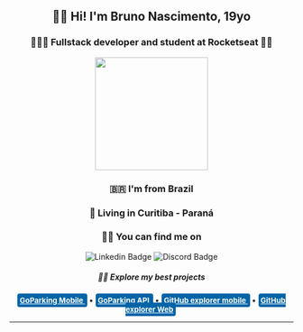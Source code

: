 <div align="center">
  <h2><strong>🧑🏻 Hi! I'm Bruno Nascimento, 19yo</strong></h2>
  <h3><strong>🧑🏻‍💻 Fullstack developer and student at Rocketseat 🚀💜</strong></h3>
  <img src="https://uploaddeimagens.com.br/imagens/oXH9yxw" width="200px" height="auto"/>
  <h3><strong>🇧🇷 I'm from Brazil</strong></h3>
  <h3><strong>🏡 Living in Curitiba - Paraná</strong></h3>
  <h3><strong> 🕵🏻 You can find me on</strong></h3>
</div>

<div align="center">

![Linkedin Badge](https://img.shields.io/badge/-BrunoNascimento-blue?style=flat&logo=Linkedin&logoColor=white&link=https://www.linkedin.com/in/bruno-nascimento-35803217b/) ![Discord Badge](https://img.shields.io/badge/-BrunoFernandes4243-blue?style=flat&logo=Discord&logoColor=white&link=https://www.linkedin.com/in/bruno-nascimento-35803217b/) 

</div>

<div>
  <h5 align="center">💁🏻 Explore my best projects</h5>
  
  <p align="center">
    <a href="#"
    style="background-color: #0064a7; color: white; padding: 4px; border-radius: 4px; margin-right: 3px; font-weight: bold; font-size: 13px">
    GoParking Mobile
    </a> •
    <a href="#"
    style="background-color: #0064a7; color: white; padding: 4px; border-radius: 4px; margin-right: 3px; font-weight: bold; font-size: 13px">
    GoParking API
    </a> •
    <a href="#"
    style="background-color: #0064a7; color: white; padding: 4px; border-radius: 4px; margin-right: 3px; font-weight: bold; font-size: 13px">
    GitHub explorer mobile
    </a> •
    <a href="#"
    style="background-color: #0064a7; color: white; padding: 4px; border-radius: 4px; margin-right: 3px; font-weight: bold; font-size: 13px">
    GitHub explorer Web
    </a>
  </p>
</div>

---
